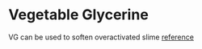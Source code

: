 # Vegetable Glycerine

VG can be used to soften overactivated slime
[reference](https://www.youtube.com/watch?v=Z7dL0rKszgE)